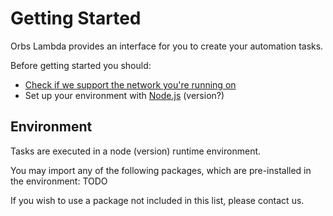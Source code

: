 # Getting Started

Orbs Lambda provides an interface for you to create your automation tasks.

Before getting started you should:
- [Check if we support the network you're running on](./supported-networks.md)
- Set up your environment with [Node.js](https://nodejs.org) (version?)

## Environment
Tasks are executed in a node (version) runtime environment.

You may import any of the following packages, which are pre-installed in the environment:
TODO

If you wish to use a package not included in this list, please contact us.